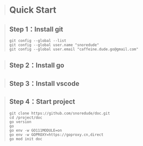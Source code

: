 > # Quick Start

> ## Step 1：Install git
> ```
> git config --global --list
> git config --global user.name "snoredude"
> git config --global user.email "caffeine.dude.go@gmail.com"
> ```


> ## Step 2：Install go

> ## Step 3：Install vscode

> ## Step 4：Start project
> ```
> git clone https://github.com/snoredude/doc.git
> cd /project/doc
> go version
> go
> go env -w GO111MODULE=on
> go env -w GOPROXY=https://goproxy.cn,direct
> go mod init doc
> ```
